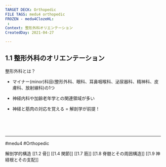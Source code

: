 ```yaml
---
TARGET DECK: Orthopedic
FILE TAGS: medu4 orthopedic
FROZEN - medu4ClozeHL:
 : 
Context: 整形外科オリエンテーション
CreatedDay: 2021-04-27

---
```

## 1.1 整形外科のオリエンテーション
整形外科とは？
* マイナー(minor)科目(整形外科、眼科、耳鼻咽喉科、泌尿器科、精神科、皮膚科、放射線科)の1つ

* 神経内科や加齢老年学との関連領域が多い

* 神経と筋肉の対応を覚える = 解剖学が前提！


<br><br><br>

---
#medu4 #Orthopedic

解剖学的構造
[[1.2 骨]] 
[[1.4 関節]]
[[1.7 筋]]
[[1.8 脊髄とその周囲構造]]
[[1.9 神経根とその支配]]


